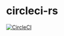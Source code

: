 # circleci-rs
[![CircleCI](https://circleci.com/gh/spamwax/circleci-rs.svg?style=svg)](https://circleci.com/gh/spamwax/circleci-rs)
